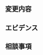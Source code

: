 <!--
このファイルにPRのテンプレートを記載すると、PRを新たに作成するときに自動的にテンプレートが適用されます。
参考: https://docs.github.com/ja/communities/using-templates-to-encourage-useful-issues-and-pull-requests/creating-a-pull-request-template-for-your-repository
-->

## 変更内容
<!--変更内容を簡潔に記載してください。-->

## エビデンス
<!-- 修正内容に応じて、スクリーンショットやgif、動画など、エビデンスとなるものを添付してください -->

## 相談事項